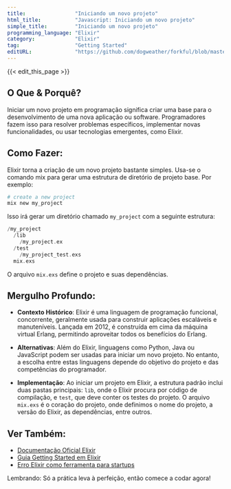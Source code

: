 ```yaml
---
title:                "Iniciando um novo projeto"
html_title:           "Javascript: Iniciando um novo projeto"
simple_title:         "Iniciando um novo projeto"
programming_language: "Elixir"
category:             "Elixir"
tag:                  "Getting Started"
editURL:              "https://github.com/dogweather/forkful/blob/master/content/pt/elixir/starting-a-new-project.md"
---
```


{{< edit_this_page >}}

## O Que & Porquê?

Iniciar um novo projeto em programação significa criar uma base para o desenvolvimento de uma nova aplicação ou software. Programadores fazem isso para resolver problemas específicos, implementar novas funcionalidades, ou usar tecnologias emergentes, como Elixir.

## Como Fazer:

Elixir torna a criação de um novo projeto bastante simples. Usa-se o comando mix para gerar uma estrutura de diretório de projeto base. Por exemplo:

```Elixir
# create a new project
mix new my_project
```

Isso irá gerar um diretório chamado `my_project` com a seguinte estrutura:

```Elixir
/my_project
  /lib
    /my_project.ex
  /test
    /my_project_test.exs
  mix.exs
```

O arquivo `mix.exs` define o projeto e suas dependências.

## Mergulho Profundo:

- **Contexto Histórico**: Elixir é uma linguagem de programação funcional, concorrente, geralmente usada para construir aplicações escaláveis e manuteníveis. Lançada em 2012, é construída em cima da máquina virtual Erlang, permitindo aproveitar todos os benefícios do Erlang.

- **Alternativas**: Além do Elixir, linguagens como Python, Java ou JavaScript podem ser usadas para iniciar um novo projeto. No entanto, a escolha entre estas linguagens depende do objetivo do projeto e das competências do programador.

- **Implementação**: Ao iniciar um projeto em Elixir, a estrutura padrão inclui duas pastas principais: `lib`, onde o Elixir procura por código de compilação, e `test`, que deve conter os testes do projeto. O arquivo `mix.exs` é o coração do projeto, onde definimos o nome do projeto, a versão do Elixir, as dependências, entre outros.

## Ver Também:

- [Documentação Oficial Elixir](https://elixir-lang.org/docs.html)
- [Guia Getting Started em Elixir](https://elixir-lang.org/getting-started/introduction.html)
- [Erro Elixir como ferramenta para startups](https://blog.lelonek.me/elixir-as-a-tool-for-startups-6f9e56d806b3) 

Lembrando: Só a prática leva à perfeição, então comece a codar agora!